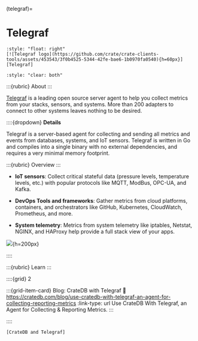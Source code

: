 (telegraf)=
# Telegraf

```{div}
:style: "float: right"
[![Telegraf logo](https://github.com/crate/crate-clients-tools/assets/453543/3f0b4525-5344-42fe-bae6-1b0970fa0540){h=60px}][Telegraf]
```
```{div}
:style: "clear: both"
```

:::{rubric} About
:::

[Telegraf] is a leading open source server agent to help you collect metrics
from your stacks, sensors, and systems. More than 200 adapters to connect
to other systems leaves nothing to be desired.

::::{dropdown} **Details**

Telegraf is a server-based agent for collecting and sending all metrics and
events from databases, systems, and IoT sensors. Telegraf is written in Go
and compiles into a single binary with no external dependencies, and requires
a very minimal memory footprint.

:::{rubric} Overview
:::

- **IoT sensors**: Collect critical stateful data (pressure levels, temperature
  levels, etc.) with popular protocols like MQTT, ModBus, OPC-UA, and Kafka.

- **DevOps Tools and frameworks**: Gather metrics from cloud platforms,
  containers, and orchestrators like GitHub, Kubernetes, CloudWatch, Prometheus,
  and more.

- **System telemetry**: Metrics from system telemetry like iptables, Netstat,
  NGINX, and HAProxy help provide a full stack view of your apps.

![](https://www.influxdata.com/wp-content/uploads/Main-Diagram_06.01.2022v1.png){h=200px}

::::


:::{rubric} Learn
:::

::::{grid} 2

:::{grid-item-card} Blog: CrateDB with Telegraf
:link: https://cratedb.com/blog/use-cratedb-with-telegraf-an-agent-for-collecting-reporting-metrics
:link-type: url
Use CrateDB With Telegraf, an Agent for Collecting & Reporting Metrics.
:::


::::


```{seealso}
[CrateDB and Telegraf]
```

[CrateDB and Telegraf]: https://cratedb.com/integrations/cratedb-and-telegraf
[Telegraf]: https://www.influxdata.com/time-series-platform/telegraf/
